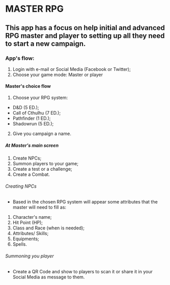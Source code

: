 # MASTER RPG
## This app has a focus on help initial and advanced RPG master and player to setting up all they need to start a new campaign.

### App's flow:
1. Login with e-mail or Social Media (Facebook or Twitter);
2. Choose your game mode: Master or player

#### Master's choice flow
1. Choose your RPG system:
* D&D (5 ED.);
* Call of Cthulhu (7 ED.);
* Pathfinder (1 ED.);
* Shadowrun (5 ED.);
2. Give you campaign a name.

##### At Master's main screen
1. Create NPCs;
2. Summon players to your game;
3. Create a test or a challenge;
4. Create a Combat.

###### Creating NPCs
- Based in the chosen RPG system will appear some attributes that the master will need to fill as:
1. Character's name;
2. Hit Point (HP);
3. Class and Race (when is needed);
4. Attributes/ Skills;
5. Equipments;
6. Spells.

###### Summoning you player
- Create a QR Code and show to players to scan it or share it in your Social Media as message to them.